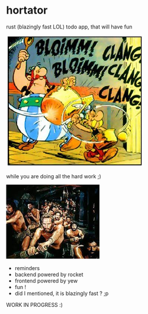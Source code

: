 # hortator
rust (blazingly fast LOL) todo app, that will have fun

![fun](./logo.jpg)

while you are doing all the hard work ;)

![not fun](./logo2.jpeg)


- reminders
- backend powered by rocket
- frontend powered by yew
- fun !
- did I mentioned, it is blazingly fast ? ;p

WORK IN PROGRESS :)
